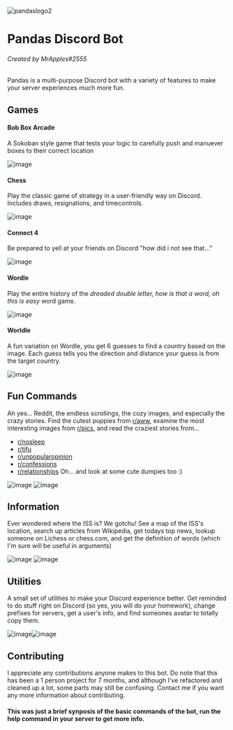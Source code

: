 ![pandaslogo2](https://user-images.githubusercontent.com/87884769/160262150-85738e6c-4e44-4100-8872-1eb6a583e250.png)
# Pandas Discord Bot 
###### Created by MrApples#2555

Pandas is a multi-purpose Discord bot with a variety of features to make your server experiences much more fun. 

## Games
#### Bob Box Arcade
A Sokoban style game that tests your logic to carefully push and manuever boxes to their correct location 

![image](https://user-images.githubusercontent.com/87884769/160262210-f543a50d-f5ff-4bf4-8720-ebd40a5aba20.png)

#### Chess
Play the classic game of strategy in a user-friendly way on Discord. Includes draws, resignations, and timecontrols.

![image](https://user-images.githubusercontent.com/87884769/160262272-23d586d5-fad4-40af-9634-e2f691ee245f.png)

#### Connect 4
Be prepared to yell at your friends on Discord "how did i not see that..."

![image](https://user-images.githubusercontent.com/87884769/160262318-d7dc85b0-d8d2-4ef2-a1a4-3313a0eb4f34.png)

#### Wordle
Play the entire history of the *dreaded double letter, how is that a word, oh this is easy* word game.

![image](https://user-images.githubusercontent.com/87884769/160262496-010ccbcd-3cfc-4857-807a-8273502b8af6.png)

#### Worldle
A fun variation on Wordle, you get 6 guesses to find a country based on the image. Each guess tells you the direction and distance your guess is from the target country.

![image](https://user-images.githubusercontent.com/87884769/160262504-f9863de6-36ea-4443-9609-6e32a334d2af.png)

## Fun Commands
Ah yes... Reddit, the endless scrollings, the cozy images, and especially the crazy stories. Find the cutest puppies from [r/aww](https://www.reddit.com/r/aww/), examine the most interesting images from [r/pics](https://www.reddit.com/r/pics/), and read the craziest stories from...
- [r/nosleep](https://www.reddit.com/r/nosleep/)
- [r/tifu](https://www.reddit.com/r/tifu/)
- [r/unpopularopinion](https://www.reddit.com/r/unpopularopinion)
- [r/confessions](https://www.reddit.com/r/confessions)
- [r/relationships](https://www.reddit.com/r/relationships)
Oh... and look at some cute dumpies too :)

![image](https://user-images.githubusercontent.com/87884769/160262568-92066570-58fc-4822-87e9-a6e98c0eb46d.png) ![image](https://user-images.githubusercontent.com/87884769/160262576-01388199-d91c-4594-86fa-38c1e5c79161.png)

## Information
Ever wondered where the ISS is? We gotchu! See a map of the ISS's location, search up articles from Wikipedia, get todays top news, lookup someone on Lichess or chess.com, and get the definition of words (which I'm sure will be useful in arguments)

![image](https://user-images.githubusercontent.com/87884769/160262611-961bc48b-49b2-4d2d-924b-287b5d4ccd3f.png) ![image](https://user-images.githubusercontent.com/87884769/160262614-6edee728-0522-468e-b4ed-188aa7fec56e.png)

## Utilities
A small set of utilities to make your Discord experience better. Get reminded to do stuff right on Discord (so yes, you will do your homework), change prefixes for servers, get a user's info, and find someones avatar to totally copy them.

![image](https://user-images.githubusercontent.com/87884769/160262679-48183f69-8577-4fa8-b685-a858f5cf988d.png)![image](https://user-images.githubusercontent.com/87884769/160262684-ced72447-993d-462b-99ff-7bbf92b8bf48.png)

## Contributing
I appreciate any contributions anyone makes to this bot. Do note that this has been a 1 person project for 7 months, and although I've refactored and cleaned up a lot, some parts may still be confusing. Contact me if you want any more information about contributing.

#### This was just a brief synposis of the basic commands of the bot, run the help command in your server to get more info.
